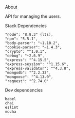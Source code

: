 About

API for managing the users.

Stack
Dependencies

    "node": "8.9.3" (lts),
    "npm": "5.5.1",
    "body-parser": "~1.18.2",
    "cookie-parser": "~1.4.3",
    "crypto": "^1.0.1",
    "debug": "~2.6.9",
    "express": "^4.15.5",
    "express-session": "^1.15.6",
    "express-validator": "^4.3.0",
    "mongodb": "^2.2.33",
    "mongoose": "^4.13.0",
    "request": "^2.74.0"

Dev dependencies

    babel
    chai
    eslint
    mocha
